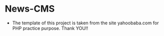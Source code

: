 # News-CMS

* The template of this project is taken from the site yahoobaba.com for PHP practice purpose.
Thank YOU!!
